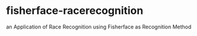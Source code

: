 # fisherface-racerecognition
an Application of Race Recognition using Fisherface as Recognition Method
